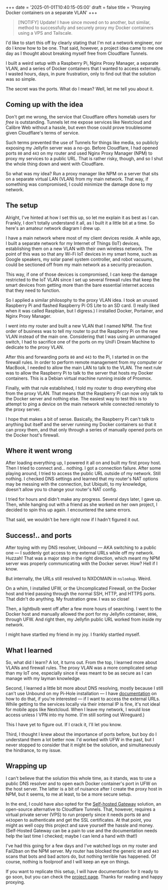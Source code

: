 +++
date = '2025-01-01T10:40:15-05:00'
draft = false
title = 'Proxying Docker containers on a separate VLAN'
+++

> [!NOTIFY] Update!
> I have since moved on to another, but similar, method to successfully and securely proxy my Docker containers using a VPS and Tailscale.

I'd like to start this off by clearly stating that I'm not a network engineer, nor do I know how to be one. That said, however, a project idea came to me one day as I thought about breaking myself free from Cloudflare Tunnels. 

I built a weird setup with a Raspberry Pi, Nginx Proxy Manager, a separate VLAN, and a series of Docker containers that I wanted to access externally. I wasted hours, days, in pure frustration, only to find out that the solution was so simple.

The secret was the ports. What do I mean? Well, let me tell you about it.

## Coming up with the idea

Don't get me wrong, the service that Cloudflare offers homelab users for *free* is outstanding. Tunnels let me expose services like Nextcloud and Calibre Web without a hassle, but even those could prove troublesome given Cloudflare's terms of service. 

Such terms prevented the use of Tunnels for things like media, so publicly exposing my Jellyfin server was a no-go. Before Cloudflare, I had opened ports `80` and `443` on my router and used Nginx Proxy Manager (NPM) to proxy my services to a public URL. That is rather risky, though, and so I shut the whole thing down and went with Cloudflare.

So what was my idea? Run a proxy manager like NPM on a server that sits on a separate virtual LAN (VLAN) from my main network. That way, if something was compromised, I could minimize the damage done to my network.

## The setup

Alright, I've hinted at how I set this up, so let me explain it as best as I can. Frankly, I don't totally understand it all, as I built it a little bit at a time. So here's an amateur network diagram I drew up.

I have a main network where most of my client devices reside. A while ago, I built a separate network for my Internet of Things (IoT) devices, establishing them on a new VLAN with their own wireless network. The point of this was so that any Wi-Fi IoT devices in my smart home, such as Google speakers, my solar panel system controller, and robot vacuums, could be sectioned off from my main network as a security precaution.

This way, if one of those devices is compromised, I can keep the damage restricted to the IoT VLAN since I set up several firewall rules that keep the smart devices from getting more than the bare essential internet access that they need to function.

So I applied a similar philosophy to the proxy VLAN idea. I took an unused Raspberry Pi and flashed Raspberry Pi OS Lite to an SD card. (I really liked when it was called Raspbian, but I digress.) I installed Docker, Portainer, and Nginx Proxy Manager. 

I went into my router and built a new VLAN that I named NPM. The first order of business was to tell my router to put the Raspberry Pi on the new VLAN instead of the main one. Considering that I was using an unmanaged switch, I had to sacrifice one of the ports on my UniFi Dream Machine to dedicate to the proxy VLAN.

After this and forwarding ports `80` and `443` to the Pi, I started in on the firewall rules. In order to perform remote management from my computer or MacBook, I needed to allow the main LAN to talk to the VLAN. The next rule was to allow the Raspberry Pi to talk to the server that hosts my Docker containers. This is a Debian virtual machine running inside of Proxmox.

Finally, with that rule established, I told my router to drop everything else from the proxy VLAN. That means that the Raspberry Pi can now only talk to the Docker server and nothing else. The easiest way to test this is to attempt to ping a device on the main network while connected remotely to the proxy server.

I hope that makes a bit of sense. Basically, the Raspberry Pi can't talk to anything but itself and the server running my Docker containers so that it can proxy them, and that only through a series of manually opened ports on the Docker host's firewall.

## Where it went wrong

After loading everything up, I powered it all on and built my first proxy host. Then I tried to connect and... nothing. I got a connection failure. After some playing around, I tried to access the public URL outside of my network. Still nothing. I checked DNS settings and learned that my router's NAT options may be messing with the connection, but Ubiquiti, to my knowledge, doesn't allow you to change your router's NAT config.

I tried for hours and didn't make any progress. Several days later, I gave up. Then, while hanging out with a friend as she worked on her own project, I decided to spin this up again. I encountered the same errors. 

That said, we wouldn't be here right now if I hadn't figured it out.

## Success!.. and ports

After toying with my DNS resolver, Unbound — AKA switching to a public one — I suddenly got access to my external URLs while off my network. Huzzah! That was a major step in the right direction, which meant my NPM server was properly communicating with the Docker server. How? Hell if I know.

But internally, the URLs still resolved to NXDOMAIN in `nslookup`. Weird. 

On a whim, I installed UFW, or the Uncomplicated Firewall, on the Docker host and tried passing through the normal SSH, HTTP, and HTTPS ports. That didn't do anything. My frustration grew. I was so close!

Then, a lightbulb went off after a few more hours of searching. I went to the Docker host and manually allowed the port for my Jellyfin container, `8096`, through UFW. And right then, my Jellyfin public URL worked from inside my network.

I might have startled my friend in my joy. I frankly startled myself.

## What I learned

So, what did I learn? A lot, it turns out. From the top, I learned more about VLANs and firewall rules. The proxy VLAN was a more complicated setup than my IoT one, especially since it was meant to be as secure as I can manage with my layman knowledge.

Second, I learned a little bit more about DNS resolving, mostly because I still can't use Unbound on my Pi-Hole installation — I have [documentation](https://docs.jccpalmer.com/en/software/pi-hole) on how to do that, if you're interested — if I want to access the external URLs. While getting to the services locally via their internal IP is fine, it's not ideal for mobile apps like Nextcloud. When I leave my network, I would lose access unless I VPN into my home. (I'm still sorting out Wireguard.)

This I have yet to figure out. If I crack it, I'll let you know.

Third, I thought I knew about the importance of ports before, but boy do I understand them a lot better now. I'd worked with UFW in the past, but I never stopped to consider that it might be the solution, and simultaneously the hindrance, to my issue.

## Wrapping up

I can't believe that the solution this whole time, as it stands, was to use a public DNS resolver and to open each Docker container's port in UFW on the host server. The latter is a bit of nuisance after I create the proxy host in NPM, but it seems, to me at least, to be a more secure setup.

In the end, I could have also opted for the [Self-hosted Gateway](https://github.com/fractalnetworksco/selfhosted-gateway) solution, an open-source alternative to Cloudflare Tunnels. That, however, requires a virtual private server (VPS) to run properly since it needs ports `80` and `443`open to authenticate and get the SSL certificates. At that point, you might as well copy this project and save yourself the hassle and money. (Self-Hosted Gateway can be a pain to use and the documentation needs help the last time I checked; maybe I can lend a hand with that!)

I've had this going for a few days and I've watched logs on my router and Fail2ban on the NPM server. My router has blocked the generic `80` and `443` scans that bots and bad actors do, but nothing terrible has happened. Of course, nothing is foolproof and I will keep an eye on things. 

If you want to replicate this setup, I will have documentation for it ready to go soon, but you can check the [project page](/projects/nginx-proxy-manager-on-separate-vlan). Thanks for reading and happy proxying.